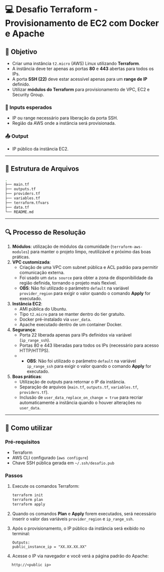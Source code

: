 # 💻 Desafio Terraform - Provisionamento de EC2 com Docker e Apache

## 🎯 Objetivo

- Criar uma instância `t2.micro` (AWS) Linux utilizando **Terraform**.
- A instância deve ter apenas as portas **80** e **443** abertas para todos os IPs.
- A porta **SSH (22)** deve estar acessível apenas para um **range de IP** definido.
- Utilizar **módulos do Terraform** para provisionamento de VPC, EC2 e Security Group.

### 🔁 Inputs esperados

- IP ou range necessário para liberação da porta SSH.
- Região da AWS onde a instância será provisionada.

### 📤 Output

- IP público da instância EC2.

---

## 📁 Estrutura de Arquivos

```bash
.
├── main.tf
├── outputs.tf
├── providers.tf
├── variables.tf
├── terraform.tfvars
├── data.tf
└── README.md
```

---

## 🔍 Processo de Resolução

1. **Módulos**: utilização de módulos da comunidade (`terraform-aws-modules`) para manter o projeto limpo, reutilizável e próximo das boas práticas.
2. **VPC customizada**:
   - Criação de uma VPC com subnet pública e ACL padrão para permitir comunicação externa.
   - Foi usado um `data source` para obter a zona de disponibilidade da região definida, tornando o projeto mais flexível.
   - **OBS**: Não foi utilizado o parâmetro `default` na variável `provider_region` para exigir o valor quando o comando **Apply** for executado.
3. **Instância EC2**:
   - AMI pública do Ubuntu.
   - Tipo `t2.micro` para se manter dentro do tier gratuito.
   - Docker pré-instalado via `user_data`.
   - Apache executado dentro de um container Docker.
4. **Segurança**:
   - Porta 22 liberada apenas para IPs definidos via variável (`ip_range_ssh`).
   - Portas 80 e 443 liberadas para todos os IPs (necessário para acesso HTTP/HTTPS).
   - - **OBS**: Não foi utilizado o parâmetro `default` na variável `ip_range_ssh` para exigir o valor quando o comando **Apply** for executado.
5. **Boas práticas**:
   - Utilização de outputs para retornar o IP da instância.
   - Separação de arquivos (`main.tf`, `outputs.tf`, `variables.tf`, `providers.tf`).
   - Inclusão de `user_data_replace_on_change = true` para recriar automaticamente a instância quando o houver alterações no `user_data`.

---

## 🚀 Como utilizar

### Pré-requisitos

- Terraform
- AWS CLI configurado (`aws configure`)
- Chave SSH pública gerada em `~/.ssh/desafio.pub`

### Passos

1. Execute os comandos Terraform:

   ```bash
   terraform init
   terraform plan
   terraform apply
   ```

2. Quando os comandos **Plan** e **Apply** forem executados, será necessário inserir o valor das variáveis `provider_region` e `ip_range_ssh`.

3. Após o provisionamento, o IP público da instância será exibido no terminal:

   ```
   Outputs:
   public_instance_ip = "XX.XX.XX.XX"
   ```

4. Acesse o IP via navegador e você verá a página padrão do Apache:

```
   http://<public ip>
   ```